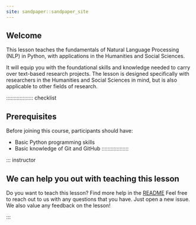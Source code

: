 ```yaml
---
site: sandpaper::sandpaper_site
---
```


## Welcome
This lesson teaches the fundamentals of Natural Language Processing (NLP) in Python, with applications in the Humanities and Social Sciences.

It will equip you with the foundational skills and knowledge needed to carry over text-based research projects. The lesson is designed specifically with researchers in the Humanities and Social Sciences in mind, but is also applicable to other fields of research.

:::::::::::::::::: checklist
## Prerequisites
Before joining this course, participants should have:

- Basic Python programming skills
- Basic knowledge of Git and GitHub
::::::::::::::::::

::: instructor

## We can help you out with teaching this lesson

Do you want to teach this lesson?
Find more help in the [README](https://github.com/esciencecenter-digital-skills/Natural-language-processing/blob/main/README.md#teaching-this-lesson)
Feel free to reach out to us with any questions that you have.
Just open a new issue.
We also value any feedback on the lesson!

:::

